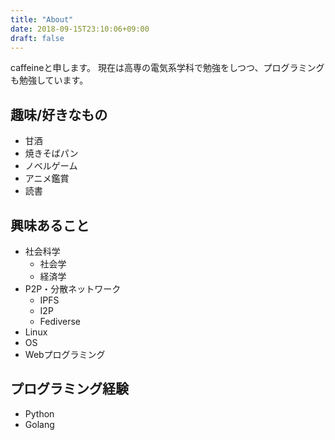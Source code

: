 ```yaml
---
title: "About"
date: 2018-09-15T23:10:06+09:00
draft: false
---
```


caffeineと申します。
現在は高専の電気系学科で勉強をしつつ、プログラミングも勉強しています。

## 趣味/好きなもの

+ 甘酒
+ 焼きそばパン
+ ノベルゲーム
+ アニメ鑑賞
+ 読書

## 興味あること

+ 社会科学
  + 社会学
  + 経済学
+ P2P・分散ネットワーク
  + IPFS
  + I2P
  + Fediverse
+ Linux
+ OS
+ Webプログラミング

## プログラミング経験

+ Python
+ Golang
